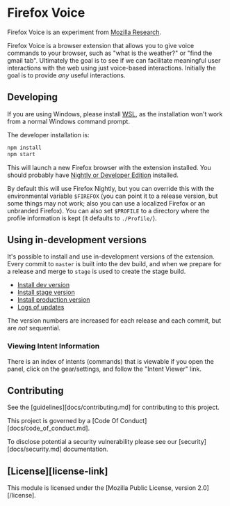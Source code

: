 # Firefox Voice

Firefox Voice is an experiment from [Mozilla Research](https://research.mozilla.org/).

Firefox Voice is a browser extension that allows you to give voice commands to your browser, such as "what is the weather?" or "find the gmail tab". Ultimately the goal is to see if we can facilitate meaningful user interactions with the web using just voice-based interactions. Initially the goal is to provide _any_ useful interactions.

## Developing

If you are using Windows, please install [WSL](https://docs.microsoft.com/en-us/windows/wsl/install-win10), as the installation won't work from a normal Windows command prompt.

The developer installation is:

```sh
npm install
npm start
```

This will launch a new Firefox browser with the extension installed. You should probably have [Nightly or Developer Edition](https://www.mozilla.org/en-US/firefox/channel/desktop/) installed.

By default this will use Firefox Nightly, but you can override this with the environmental variable `$FIREFOX` (you can point it to a release version, but some things may not work; also you can use a localized Firefox or an unbranded Firefox). You can also set `$PROFILE` to a directory where the profile information is kept (it defaults to `./Profile/`).

## Using in-development versions

It's possible to install and use in-development versions of the extension. Every commit to `master` is built into the dev build, and when we prepare for a release and merge to `stage` is used to create the stage build.

- [Install dev version](https://va.allizom.org/releases/dev/firefox-voice.xpi)
- [Install stage version](https://va.allizom.org/releases/stage/firefox-voice.xpi)
- [Install production version](https://va.allizom.org/releases/prod/firefox-voice.xpi)
- [Logs of updates](https://va.allizom.org/releases/public-update-log.txt)

The version numbers are increased for each release and each commit, but are _not_ sequential.

### Viewing Intent Information

There is an index of intents (commands) that is viewable if you open the panel, click on the gear/settings, and follow the "Intent Viewer" link.

## Contributing

See the [guidelines][docs/contributing.md] for contributing to this project.

This project is governed by a [Code Of Conduct][docs/code_of_conduct.md].

To disclose potential a security vulnerability please see our [security][docs/security.md] documentation.

## [License][license-link]

This module is licensed under the [Mozilla Public License, version 2.0][/license].
